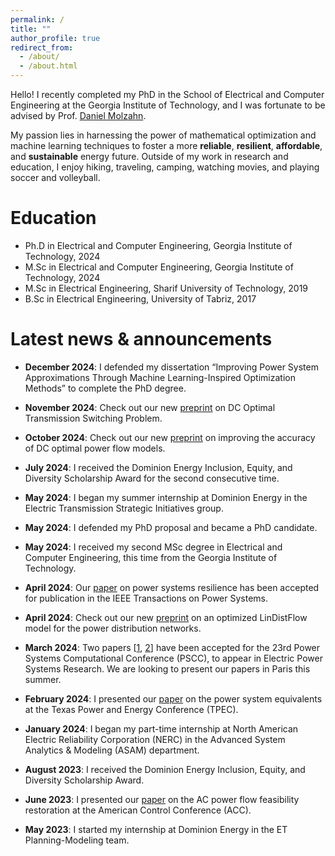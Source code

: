 ```yaml
---
permalink: /
title: ""
author_profile: true
redirect_from: 
  - /about/
  - /about.html
---
```

Hello! I recently completed my PhD in the School of Electrical and Computer Engineering at the Georgia Institute of Technology, and I was fortunate to be advised by Prof. [Daniel Molzahn](https://molzahn.github.io/index.html).

My passion lies in harnessing the power of mathematical optimization and machine learning techniques to foster a more **reliable**, **resilient**, **affordable**, and **sustainable** energy future. Outside of my work in research and education, I enjoy hiking, traveling, camping, watching movies, and playing soccer and volleyball.

Education
======
* Ph.D in Electrical and Computer Engineering, Georgia Institute of Technology, 2024
* M.Sc in Electrical and Computer Engineering, Georgia Institute of Technology, 2024
* M.Sc in Electrical Engineering, Sharif University of Technology, 2019
* B.Sc in Electrical Engineering, University of Tabriz, 2017
  
Latest news & announcements
======
- **December 2024**: I defended my dissertation “Improving Power System Approximations Through Machine Learning-Inspired Optimization Methods” to complete the PhD degree.

- **November 2024**: Check out our new [preprint](https://arxiv.org/pdf/2411.10528) on DC Optimal Transmission Switching Problem.

- **October 2024**: Check out our new [preprint](https://arxiv.org/pdf/2410.11725) on improving the accuracy of DC optimal power flow models.

- **July 2024**: I received the Dominion Energy Inclusion, Equity, and Diversity Scholarship Award for the second consecutive time.

- **May 2024**: I began my summer internship at Dominion Energy in the Electric Transmission Strategic Initiatives group.

- **May 2024**: I defended my PhD proposal and became a PhD candidate.

- **May 2024**: I received my second MSc degree in Electrical and Computer Engineering, this time from the Georgia Institute of Technology.

- **April 2024**: Our [paper](https://ieeexplore.ieee.org/document/10508102) on power systems resilience has been accepted for publication in the IEEE Transactions on Power Systems.

- **April 2024**: Check out our new [preprint](https://arxiv.org/pdf/2404.05125) on an optimized LinDistFlow model for the power distribution networks.

- **March 2024**: Two papers [[1](https://arxiv.org/pdf/2310.00447), [2](https://arxiv.org/pdf/2304.11418)] have been accepted for the 23rd Power Systems Computational Conference (PSCC), to appear in Electric Power Systems Research. We are looking to present our papers in Paris this summer.

- **February 2024**: I presented our [paper](https://ieeexplore.ieee.org/abstract/document/10472173) on the power system equivalents at the Texas Power and Energy Conference (TPEC).

- **January 2024**: I began my part-time internship at North American Electric Reliability Corporation (NERC) in the Advanced System Analytics & Modeling (ASAM) department.

- **August 2023**: I received the Dominion Energy Inclusion, Equity, and Diversity Scholarship Award.

- **June 2023**: I presented our [paper](https://arxiv.org/pdf/2209.04399) on the AC power flow feasibility restoration at the American Control Conference (ACC).

- **May 2023**: I started my internship at Dominion Energy in the ET Planning-Modeling team.


